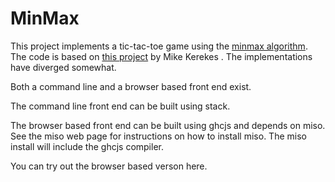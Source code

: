 # MinMax

This project implements a tic-tac-toe game using the [minmax algorithm](https://en.wikipedia.org/wiki/Minimax).   The code is based on [this project](https://github.com/MichaelKerekes/Samples) by Mike Kerekes .  The implementations have diverged somewhat.

Both a command line and a browser based front end exist.   

The command line front end can be built using stack.

The browser based front end can be built using ghcjs and depends on miso.  See the miso web page for instructions on how to install miso.  The miso install will include the ghcjs compiler.

You can try out the browser based verson here.


